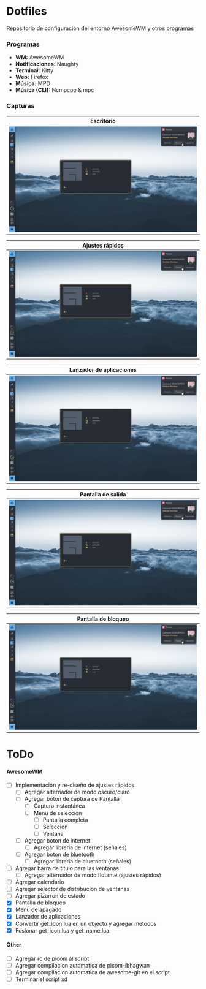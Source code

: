 # Dotfiles

Repositorio de configuración del entorno AwesomeWM y otros programas

### Programas

- **WM:** AwesomeWM
- **Notificaciones:** Naughty
- **Terminal:** Kitty
- **Web:** Firefox
- **Música:** MPD
- **Música (CLI):** Ncmpcpp & mpc

### Capturas
| <b>Escritorio</b>                                                                                                                                 | 
| ------------------------------------------------------------------------------------------------------------------------------------------------- |
| <a href="#--------"><img src="https://raw.githubusercontent.com/Lik-e/Dotfiles/main/.github/screenshots/01.png" alt="bottom panel preview"></a> |

| <b>Ajustes rápidos</b>                                                                                                                                 |
| ------------------------------------------------------------------------------------------------------------------------------------------------- |
| <a href="#--------"><img src="https://raw.githubusercontent.com/Lik-e/Dotfiles/main/.github/screenshots/01.png" alt="bottom panel preview"></a> |

| <b>Lanzador de aplicaciones</b>                                                                                                                                 |
| ------------------------------------------------------------------------------------------------------------------------------------------------- |
| <a href="#--------"><img src="https://raw.githubusercontent.com/Lik-e/Dotfiles/main/.github/screenshots/01.png" alt="bottom panel preview"></a> |

| <b>Pantalla de salida</b>                                                                                                                                 |
| ------------------------------------------------------------------------------------------------------------------------------------------------- |
| <a href="#--------"><img src="https://raw.githubusercontent.com/Lik-e/Dotfiles/main/.github/screenshots/01.png" alt="bottom panel preview"></a> |

| <b>Pantalla de bloqueo</b>                                                                                                                                 |
| ------------------------------------------------------------------------------------------------------------------------------------------------- |
| <a href="#--------"><img src="https://raw.githubusercontent.com/Lik-e/Dotfiles/main/.github/screenshots/01.png" alt="bottom panel preview"></a> |

# ToDo

#### AwesomeWM

- [ ] Implementación y re-diseño de ajustes rápidos 
  - [ ] Agregar alternador de modo oscuro/claro
  - [ ] Agregar boton de captura de Pantalla
    - [ ] Captura instantánea
    - [ ] Menu de selección
        - [ ] Pantalla completa
        - [ ] Seleccion
        - [ ] Ventana
  - [ ] Agregar boton de internet
    - [ ] Agregar libreria de internet (señales)
  - [ ] Agregar boton de bluetooth
    - [ ] Agregar libreria de bluetooth (señales)
- [ ] Agregar barra de titulo para las ventanas 
  - [ ] Agregar alternador de modo flotante (ajustes rápidos)
- [ ] Agregar calendario 
- [ ] Agregar selector de distribucion de ventanas 
- [ ] Agregar pizarron de estado 
- [x] Pantalla de bloqueo 
- [x] Menu de apagado 
- [x] Lanzador de aplicaciones 
- [x] Convertir get_icon.lua en un objecto y agregar metodos 
- [x] Fusionar get_icon.lua y get_name.lua 

#### Other

- [ ] Agregar rc de picom al script
- [ ] Agregar compilacion automatica de picom-ibhagwan
- [ ] Agregar compilacion automatica de awesome-git en el script
- [ ] Terminar el script xd

